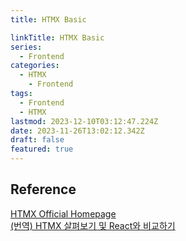 ```yaml
---
title: HTMX Basic

linkTitle: HTMX Basic
series:
  - Frontend
categories:
  - HTMX
    - Frontend
tags:
  - Frontend
  - HTMX
lastmod: 2023-12-10T03:12:47.224Z
date: 2023-11-26T13:02:12.342Z
draft: false
featured: true
---
```


## Reference

[HTMX Official Homepage](https://htmx.org/)  
[(번역) HTMX 살펴보기 및 React와 비교하기](https://velog.io/@sehyunny/a-first-look-at-htmx-and-how-it-compares-to-react?utm_source=oneoneone)
